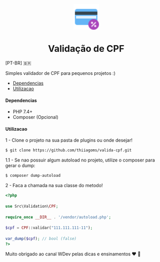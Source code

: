 <p align="center">
  <a href="https://github.com/thiiagoms/valida-cpf">
    <img src="assets/card.png" alt="Logo" width="80" height="80">
  </a>
     <h1 align="center">Validação de CPF</h1>
</p>

[PT-BR] 🇧🇷

Simples validador de CPF para pequenos projetos :) 

- [Dependencias](#Dependencias)
- [Utilizacao](#Utilizacao)

#### Dependencias

- PHP 7.4+
- Composer (Opcional)

#### Utilizacao

1 - Clone o projeto na sua pasta de plugins ou onde desejar!
```bash
$ git clone https://github.com/thiiagoms/valida-cpf.git
```

1.1 - Se nao possuir algum autoload no projeto, utilize o composer para gerar o dump:
```bash
$ composer dump-autoload
```

2 - Faca a chamada na sua classe do metodo!

```php
<?php

use Src\Validation\CPF;

require_once __DIR__ . '/vendor/autoload.php';

$cpf = CPF::validar("111.111.111-11");

var_dump($cpf); // bool (false)
?>
```

Muito obrigado ao canal WDev pelas dicas e ensinamentos :heart: :elephant:
